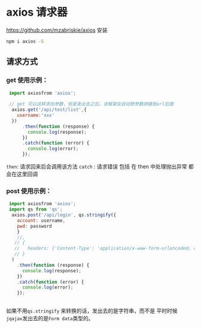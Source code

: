 # axios 请求器
https://github.com/mzabriskie/axios
安装
```bash
npm i axios -S
```

## 请求方式

### get 使用示例：
```javascript
 import axiosfrom 'axios';
 
 // get 可以这样添加参数，但是发出去之后，该框架会自动把参数拼接到url后面
  axios.get('/api/test/list',{
    username:'xxx'
  })
      .then(function (response) {
        console.log(response);
      })
      .catch(function (error) {
        console.log(error);
      });
```
`then`: 请求回来后会调用该方法
`catch` : 请求错误 包括 在 then 中处理抛出异常 都会在这里回调

### post 使用示例：
```javascript
 import axiosfrom 'axios';
 import qs from 'qs';
  axios.post('/api/login', qs.stringify({
    account: username,
    pwd: password
    }
    //,
   // {
   //   headers: {'Content-Type': 'application/x-www-form-urlencoded; charset=UTF-8'}
   // }
  )
    .then(function (response) {
      console.log(response);
    })
    .catch(function (error) {
      console.log(error);
    });
  
```
如果不用`qs.stringify` 来转换的话，发出去的是字符串，而不是 平时时候 `jqajax`发出去的是`Form data`类型的。


